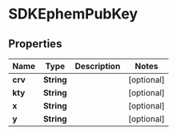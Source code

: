 

# SDKEphemPubKey


## Properties

| Name | Type | Description | Notes |
|------------ | ------------- | ------------- | -------------|
|**crv** | **String** |  |  [optional] |
|**kty** | **String** |  |  [optional] |
|**x** | **String** |  |  [optional] |
|**y** | **String** |  |  [optional] |



